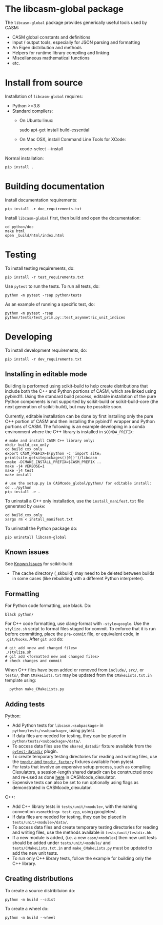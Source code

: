 The libcasm-global package
==========================

The `libcasm-global` package provides generically useful tools used by CASM:

- CASM global constants and definitions
- Input / output tools, especially for JSON parsing and formatting
- An Eigen distribution and methods
- Helpers for runtime library compiling and linking
- Miscellaneous mathematical functions
- etc.


Install from source
===================

Installation of `libcasm-global` requires:
- Python >=3.8
- Standard compilers:
  - On Ubuntu linux:

      sudo apt-get install build-essential

  - On Mac OSX, install Command Line Tools for XCode:

      xcode-select --install


Normal installation:

    pip install .


Building documentation
======================

Install documentation requirements:

    pip install -r doc_requirements.txt

Install `libcasm-global` first, then build and open the documentation:

    cd python/doc
    make html
    open _build/html/index.html


Testing
=======

To install testing requirements, do:

    pip install -r test_requirements.txt

Use `pytest` to run the tests. To run all tests, do:

    python -m pytest -rsap python/tests

As an example of running a specific test, do:

    python -m pytest -rsap python/tests/test_prim.py::test_asymmetric_unit_indices


Developing
==========

To install development requirements, do:

    pip install -r dev_requirements.txt


Installing in editable mode
---------------------------

Building is performed using scikit-build to help create distributions that include both the C++ and Python portions of CASM, which are linked using pybind11. Using the standard build process, editable installation of the pure Python components is not supported by scikit-build or scikit-build-core (the next generation of scikit-build), but may be possible soon.

Currently, editable installation can be done by first installing only the pure C++ portion of CASM and then installing the pybind11 wrapper and Python portions of CASM. The following is an example developing in a conda environment where the C++ library is installed in `$CONDA_PREFIX`:

    # make and install CASM C++ library only:
    mkdir build_cxx_only
    cd build_cxx_only
    export CASM_PREFIX=$(python -c 'import site; print(site.getsitepackages()[0])')/libcasm
    cmake -DCMAKE_INSTALL_PREFIX=$CASM_PREFIX ..
    make -j4 VERBOSE=1
    make -j4 test
    make install

    # use the setup.py in CASMcode_global/python/ for editable install:
    cd ../python
    pip install -e .

To uninstall a C++ only installation, use the `install_manifest.txt` file generated by `cmake`:

    cd build_cxx_only
    xargs rm < install_manifest.txt

To uninstall the Python package do:

    pip uninstall libcasm-global

Known issues
------------

See [Known Issues](https://scikit-build.readthedocs.io/en/latest/index.html#known-issues) for scikit-build:

- The cache directory (_skbuild) may need to be deleted between builds in some cases (like rebuilding with a different Python interpreter).


Formatting
----------

For Python code formatting, use black. Do:

    black python/

For C++ code formatting, use clang-format with `-style=google`. Use the `stylize.sh` script to format files staged for commit. To enforce that it is run before committing, place the `pre-commit` file, or equivalent code, in `.git/hooks`. After `git add` do:

    # git add <new and changed files>
    ./stylize.sh
    # git add <formatted new and changed files>
    # check changes and commit

When C++ files have been added or removed from `include/`, `src/`, or `tests/`, then `CMakeLists.txt` may be updated from the `CMakeLists.txt.in` template using:

      python make_CMakeLists.py

Adding tests
------------

Python:
- Add Python tests for `libcasm.<subpackage>` in `python/tests/<subpackage>`, using pytest.
- If data files are needed for testing, they can be placed in `python/tests/<subpackage>/data/`.
- To access data files use the `shared_datadir` fixture available from the [`pytest-datadir`](https://pypi.org/project/pytest-datadir/) plugin.
- To create temporary testing directories for reading and writing files, use the [`tmpdir` and `tmpdir_factory`](https://docs.pytest.org/en/7.4.x/how-to/tmp_path.html#the-tmpdir-and-tmpdir-factory-fixtures) fixtures available from pytest.
- For tests that involve an expensive setup process, such as compiling Clexulators, a session-length shared datadir can be constructed once and re-used as done [here](https://github.com/prisms-center/CASMcode_clexulator/blob/2.X/python/tests/clexulator/conftest.py) in CASMcode_clexulator.
- Expensive tests can also be set to run optionally using flags as demonstrated in CASMcode_clexulator.

C++:
- Add C++ library tests in `tests/unit/<module>`, with the naming convention `<something>_test.cpp`, using googletest.
- If data files are needed for testing, they can be placed in `tests/unit/<module>/data/`.
- To access data files and create temporary testing directories for reading and writing files, use the methods available in `tests/unit/testdir.hh`.
- If a new module is added, (i.e. a new `casm/<module>`) then new unit tests should be added under `tests/unit/<module/` and `tests/CMakeLists.txt.in` and `make_CMakeLists.py` must be updated to add the new unit tests.
- To run only C++ library tests, follow the example for building only the C++ library.


Creating distributions
----------------------

To create a source distribituion do:

    python -m build --sdist

To create a wheel do:

    python -m build --wheel
